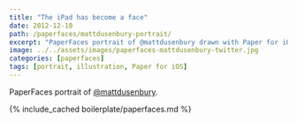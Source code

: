 ```yaml
---
title: "The iPad has become a face"
date: 2012-12-10
path: /paperfaces/mattdusenbury-portrait/
excerpt: "PaperFaces portrait of @mattdusenbury drawn with Paper for iOS on an iPad."
image: ../../assets/images/paperfaces-mattdusenbury-twitter.jpg
categories: [paperfaces]
tags: [portrait, illustration, Paper for iOS]
---
```


PaperFaces portrait of [@mattdusenbury](https://twitter.com/mattdusenbury).

{% include_cached boilerplate/paperfaces.md %}
